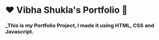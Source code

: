 # ❤️ Vibha Shukla's Portfolio 🙏
### _This is my Portfolio Project, I made it using HTML, CSS and Javascript.



